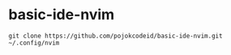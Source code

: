 # basic-ide-nvim
```
git clone https://github.com/pojokcodeid/basic-ide-nvim.git ~/.config/nvim
```

